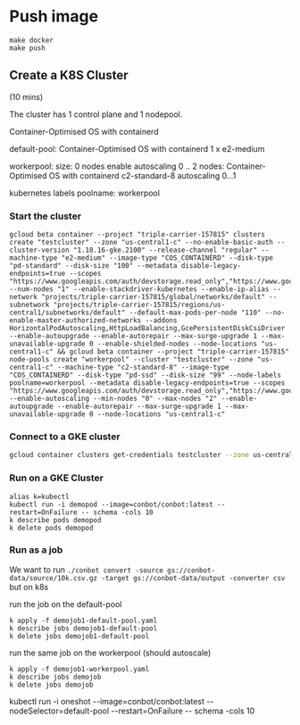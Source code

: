 # Push image

	make docker
	make push

## Create a K8S Cluster 

(10 mins)

The cluster has 1 control plane and 1 nodepool.

Container-Optimised OS with containerd

default-pool:
	Container-Optimised OS with containerd
1 x e2-medium


workerpool: 
	size: 0 nodes
	enable autoscaling 0 .. 2
	nodes: Container-Optimised OS with containerd
	c2-standard-8 autoscaling 0...1

kubernetes labels
	poolname: workerpool
	

### Start the cluster

	gcloud beta container --project "triple-carrier-157815" clusters create "testcluster" --zone "us-central1-c" --no-enable-basic-auth --cluster-version "1.18.16-gke.2100" --release-channel "regular" --machine-type "e2-medium" --image-type "COS_CONTAINERD" --disk-type "pd-standard" --disk-size "100" --metadata disable-legacy-endpoints=true --scopes "https://www.googleapis.com/auth/devstorage.read_only","https://www.googleapis.com/auth/logging.write","https://www.googleapis.com/auth/monitoring","https://www.googleapis.com/auth/servicecontrol","https://www.googleapis.com/auth/service.management.readonly","https://www.googleapis.com/auth/trace.append" --num-nodes "1" --enable-stackdriver-kubernetes --enable-ip-alias --network "projects/triple-carrier-157815/global/networks/default" --subnetwork "projects/triple-carrier-157815/regions/us-central1/subnetworks/default" --default-max-pods-per-node "110" --no-enable-master-authorized-networks --addons HorizontalPodAutoscaling,HttpLoadBalancing,GcePersistentDiskCsiDriver --enable-autoupgrade --enable-autorepair --max-surge-upgrade 1 --max-unavailable-upgrade 0 --enable-shielded-nodes --node-locations "us-central1-c" && gcloud beta container --project "triple-carrier-157815" node-pools create "workerpool" --cluster "testcluster" --zone "us-central1-c" --machine-type "c2-standard-8" --image-type "COS_CONTAINERD" --disk-type "pd-ssd" --disk-size "99" --node-labels poolname=workerpool --metadata disable-legacy-endpoints=true --scopes "https://www.googleapis.com/auth/devstorage.read_only","https://www.googleapis.com/auth/logging.write","https://www.googleapis.com/auth/monitoring","https://www.googleapis.com/auth/servicecontrol","https://www.googleapis.com/auth/service.management.readonly","https://www.googleapis.com/auth/trace.append" --enable-autoscaling --min-nodes "0" --max-nodes "2" --enable-autoupgrade --enable-autorepair --max-surge-upgrade 1 --max-unavailable-upgrade 0 --node-locations "us-central1-c"

### Connect to a GKE cluster

```bash
gcloud container clusters get-credentials testcluster --zone us-central1-c --project triple-carrier-157815
```
### Run on a GKE Cluster

	alias k=kubectl
	kubectl run -i demopod --image=conbot/conbot:latest --restart=OnFailure -- schema -cols 10
	k describe pods demopod
	k delete pods demopod

### Run as a job

We want to run `./conbot convert -source gs://conbot-data/source/10k.csv.gz -target gs://conbot-data/output -converter csv` but on k8s

run the job on the default-pool

	k apply -f demojob1-default-pool.yaml 
	k describe jobs demojob1-default-pool
	k delete jobs demojob1-default-pool

run the same job on the workerpool (should autoscale)

	k apply -f demojob1-workerpool.yaml 
	k describe jobs demojob
	k delete jobs demojob


kubectl run -i oneshot --image=conbot/conbot:latest --nodeSelector=default-pool --restart=OnFailure -- schema -cols 10


